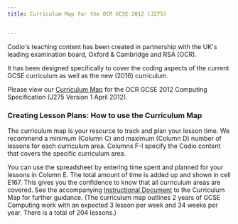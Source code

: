 ```yaml
---
title: Curriculum Map for the OCR GCSE 2012 (J275)


---
```



Codio's teaching content has been created in partnership with the UK's leading examination board, Oxford & Cambridge and RSA (OCR).

It has been designed specifically to cover the coding aspects of the current GCSE curriculum as well as the new (2016) curriculum.

Please view our [Curriculum Map](https://docs.google.com/a/codio.com/spreadsheets/d/1fGg1ouSMPuYuZwckQVlGGvMkz2d8K-N1EmJotMx-GJ8/edit?usp=sharing) for the OCR GCSE 2012 Computing Specification (J275 Version 1 April 2012).
### Creating Lesson Plans: How to use the Curriculum Map

The curriculum map is your resource to track and plan your lesson time. We recommend a minimum (Column C) and maximum (Column D) number of lessons for each curriculum area. Columns F-I specify the Codio content that covers the specific curriculum area.

You can use the spreadsheet by entering time spent and planned for your lessons in Column E. The total amount of time is added up and shown in cell E167. This gives you the confidence to know that all curriculum areas are covered. See the accompanying [Instructional Document](https://docs.google.com/a/codio.com/document/d/144LEfE9tmy67w0bWZL-Mf_8Ibjeyg9SvC-umdv9Ummo/edit?usp=sharing) to the Curriculum Map for further guidance. (The curriculum map outlines 2 years of GCSE Computing work with an expected 3 lesson per week and 34 weeks per year. There is a total of 204 lessons.)

